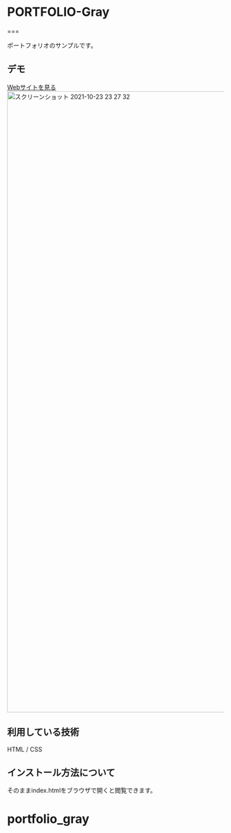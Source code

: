 # PORTFOLIO-Gray
===

ポートフォリオのサンプルです。

## デモ
[Webサイトを見る](https://jp-portfolio-gray.herokuapp.com/)
<img width="1440" alt="スクリーンショット 2021-10-23 23 27 32" src="https://user-images.githubusercontent.com/87493072/138560548-cc8fb3e2-7b1f-475a-83a7-0c5ab9cb5bbe.png">

## 利用している技術
HTML / CSS

## インストール方法について
そのままindex.htmlをブラウザで開くと閲覧できます。
# portfolio_gray
